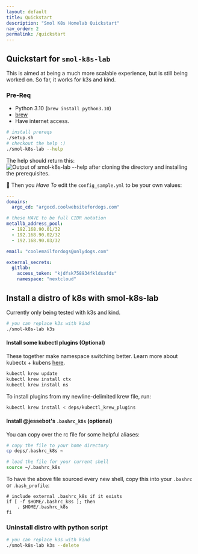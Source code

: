 ```yaml
---
layout: default
title: Quickstart
description: "Smol K8s Homelab Quickstart"
nav_order: 2
permalink: /quickstart
---
```


## Quickstart for `smol-k8s-lab`
This is aimed at being a much more scalable experience, but is still being worked on. So far, it works for k3s and kind.

### Pre-Req
- Python 3.10 (`brew install python3.10`)
- [brew](https://brew.sh)
- Have internet access.

```bash
# install prereqs
./setup.sh
# checkout the help :)
./smol-k8s-lab --help
```

The help should return this:
<img src="https://raw.githubusercontent.com/jessebot/smol_k8s_homelab/main/docs/screenshots/help_text.svg" alt="Output of smol-k8s-lab --help after cloning the directory and installing the prerequisites.">

🔔 Then you *Have To* edit the `config_sample.yml` to be your own values:

```yaml
---
domains:
  argo_cd: "argocd.coolwebsitefordogs.com"

# these HAVE to be full CIDR notation
metallb_address_pool:
  - 192.168.90.01/32
  - 192.168.90.02/32
  - 192.168.90.03/32

email: "coolemailfordogs@onlydogs.com"

external_secrets:
  gitlab:
    access_token: "kjdfsk758934fkldsafds"
    namespace: "nextcloud"
```

## Install a distro of k8s with smol-k8s-lab
Currently only being tested with k3s and kind.
```bash
# you can replace k3s with kind
./smol-k8s-lab k3s
```

#### Install some kubectl plugins (Optional)
These together make namespace switching better. Learn more about kubectx + kubens [here](https://github.com/ahmetb/kubectx).
```bash
kubectl krew update
kubectl krew install ctx
kubectl krew install ns
```
To install plugins from my newline-delimited krew file, run:
```bash
kubectl krew install < deps/kubectl_krew_plugins
```

#### Install @jessebot's `.bashrc_k8s` (optional)
You can copy over the rc file for some helpful aliases:
```bash
# copy the file to your home directory
cp deps/.bashrc_k8s ~

# load the file for your current shell
source ~/.bashrc_k8s
```
To have the above file sourced every new shell, copy this into your `.bashrc` or `.bash_profile`:
```
# include external .bashrc_k8s if it exists
if [ -f $HOME/.bashrc_k8s ]; then
    . $HOME/.bashrc_k8s
fi
```

### Uninstall distro with python script
```bash
# you can replace k3s with kind
./smol-k8s-lab k3s --delete
```
